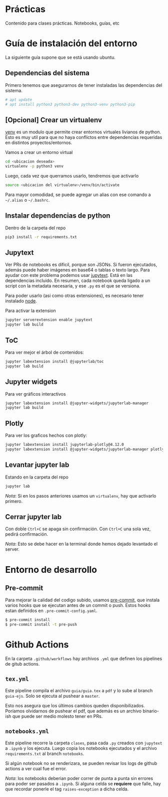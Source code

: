 # Prácticas
Contenido para clases prácticas. Notebooks, guías, etc

# Guía de instalación del entorno
La siguiente guía supone que se está usando ubuntu.

## Dependencias del sistema
Primero tenemos que asegurarnos de tener instaladas las dependencias del sistema.

```bash
# apt update
# apt install python3 python3-dev python3-venv python3-pip
```

## [Opcional] Crear un virtualenv
[venv](https://docs.python.org/3/library/venv.html) es un modulo que permite crear entornos virtuales livianos de python. Esto es muy util para que no haya conflictos entre dependencias requeridas en distintos proyectos/entornos.

Vamos a crear un entorno virtual
```bash
cd <ubicacion deseada>
virtualenv -p python3 venv
```

Luego, cada vez que querramos usarlo, tendremos que activarlo
```bash
source <ubicacion del virtualenv>/venv/bin/activate
```

Para mayor comodidad, se puede agregar un alias con ese comando a `~/.alias` o `~/.bashrc`.

## Instalar dependencias de python
Dentro de la carpeta del repo
```bash
pip3 install -r requirements.txt
```

## Jupytext
Ver PRs de notebooks es dificil, porque son JSONs. Si fueron ejecutados, además puede haber imágenes en base64 o tablas
o texto largo. Para ayudar con este problema podemos usar [jupytext](https://jupytext.readthedocs.io/en/latest/index.html).
Está en las dependencias incluido. En resumen, cada notebook queda ligado a un script con la metadata necesaria, y ese `.py` es el que se versiona.

Para poder usarlo (asi como otras extensiones), es necesario tener instalado [node](https://nodejs.org/en/).

Para activar la extension
```bash
jupyter serverextension enable jupytext
jupyter lab build
```

## ToC
Para ver mejor el árbol de contenidos:
```bash
jupyter labextension install @jupyterlab/toc
jupyter lab build
```

## Jupyter widgets
Para ver gráficos interactivos
```bash
jupyter labextension install @jupyter-widgets/jupyterlab-manager
jupyter lab build
```

## Plotly
Para ver los graficos hechos con plotly:
```bash
jupyter labextension install jupyterlab-plotly@4.12.0
jupyter labextension install @jupyter-widgets/jupyterlab-manager plotlywidget@4.12.0
```

## Levantar jupyter lab
Estando en la carpeta del repo
```bash
jupyter lab
```

_Nota_: Si en los pasos anteriores usamos un `virtualenv`, hay que activarlo primero.

## Cerrar jupyter lab
Con doble `Ctrl+C` se apaga sin confirmación. Con `Ctrl+C` una sola vez, pedirá confirmación.

_Nota_: Esto se debe hacer en la terminal donde hemos dejado levantado el server.

# Entorno de desarrollo

## Pre-commit
Para mejorar la calidad del codigo subido, usamos [pre-commit](https://pre-commit.com), que instala varios hooks que se ejecutan
antes de un commit o push. Estos hooks estan definidos en `.pre-commit-config.yaml`.

```bash
$ pre-commit install
$ pre-commit install -t pre-push
```

# Github Actions
En la carpeta `.github/workflows` hay archivos `.yml` que definen los pipelines de gitub actions.

## `tex.yml`
Este pipeline compila el archivo `guia/guia.tex` a `pdf` y lo sube al branch `guia-ejs`. Solo se ejecuta al pushear a `master`.

Esto nos asegura que los últimos cambios queden disponibilizados. Poríamos olvidarnos de pushear el pdf, que además es un archivo binario-ish que puede ser medio molesto tener en PRs.

## `notebooks.yml`
Este pipeline recorre la carpeta `clases`, pasa cada `.py` creados con `jupytext` a `.ipynb` y los ejecuta. Luego copia los notebooks ejecutados y el archivo `requirements.txt` al branch `notebooks`.

Si algún notebook no se renderizara, se pueden revisar los logs de github actions a ver cual fue el error.

_Nota_: los notebooks deberian poder correr de punta a punta sin errores para poder ser pasados a `.ipynb`. Si alguna celda se **requiere** que falle, hay que recordar ponerle el tag `raises-exception` a dicha celda.

